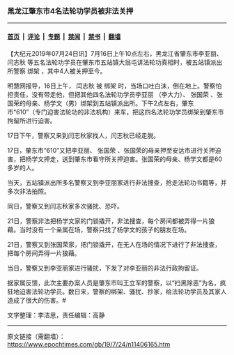 ### 黑龙江肇东市4名法轮功学员被非法关押

---

#### [首页](../../../..?n11406165) &nbsp;|&nbsp; [评论](../../../../../epoch-comment?n11406165) &nbsp;|&nbsp; [专题](../../../../../epoch-special?n11406165) &nbsp;|&nbsp; [禁闻](../../../../../epoch-news?n11406165) &nbsp;|&nbsp; [禁书](../../../../../books?n11406165) &nbsp;|&nbsp; [翻墙](https://github.com/gfw-breaker/nogfw/blob/master/README.md?n11406165)


<div class="post_content" id="artbody" itemprop="articleBody">
 <!-- article content begin -->
 <p>
  【大纪元2019年07月24日讯】7月16日上午10点左右，黑龙江省肇东市李亚丽、
  <ok href="https://www.epochtimes.com/gb/tag/%E9%97%AB%E5%BF%97%E7%A7%8B.html">
   闫志秋
  </ok>
  等五名法轮功学员在肇东市五站镇大翁屯讲法轮功真相时，被五站镇派出所警察
  <ok href="https://www.epochtimes.com/gb/tag/%E7%BB%91%E6%9E%B6.html">
   绑架
  </ok>
  ，其中4人被关押至今。
 </p>
 <p>
  明慧网报导，16日上午，
  <ok href="https://www.epochtimes.com/gb/tag/%E9%97%AB%E5%BF%97%E7%A7%8B.html">
   闫志秋
  </ok>
  被
  <ok href="https://www.epochtimes.com/gb/tag/%E7%BB%91%E6%9E%B6.html">
   绑架
  </ok>
  时，当场口吐白沫，倒在地上。警察怕担责任，没有带走他，但把其他四名法轮功学员李亚丽 （李大力）、
  <ok href="https://www.epochtimes.com/gb/tag/%E5%BC%A0%E5%9B%BD%E8%8D%A3.html">
   张国荣
  </ok>
  、张国荣的母亲、杨学文（男）绑架到五站镇派出所。下午2点左右，肇东市“610”（专门迫害法轮功的非法机构）来车，把这四名法轮功学员绑架到肇东市拘留所进行迫害。
 </p>
 <p>
  17日下午，警察又来到闫志秋家找人，闫志秋已经走脱。
 </p>
 <p>
  17日，肇东市“610”又把李亚丽、
  <ok href="https://www.epochtimes.com/gb/tag/%E5%BC%A0%E5%9B%BD%E8%8D%A3.html">
   张国荣
  </ok>
  、张国荣的母亲押至安达市进行关押迫害，把杨学文押走，送到肇东市看守所关押迫害。张国荣的母亲、杨学文都是60多岁的人。
 </p>
 <p>
  当天，五站镇派出所多名警察又到李亚丽家进行非法搜查，抢走法轮功书籍等，并多次非法拍照。
 </p>
 <p>
  同日，警察又到闫志秋家多次骚扰、恐吓。
 </p>
 <p>
  21日，警察非法把杨学文家的门锁撬开，非法搜查，每个房间都被弄得一片狼藉。当时没有一个亲属在场，警察只找了杨学文的孩子的朋友在场。
 </p>
 <p>
  21日，警察又到张国荣家，把门锁撬开，在无人在场的情况下进行了非法搜查，把每个房间弄得一片狼藉。
 </p>
 <p>
  当日，警察又到李亚丽家进行骚扰，下发了对李亚丽的非法行政拘留证。
 </p>
 <p>
  据家属反馈，此次主要办案人员是肇东市叫王立军的警察，以“扫黑除恶”为名，疯狂地迫害法轮功学员。数日来，警察的绑架、骚扰、抄家，给法轮功学员及其家人造成了很大的伤害。#
 </p>
 <p>
  文字整理：李洁思，责任编辑：高静
 </p>
 <!-- article content end -->
 <div id="below_article_ad">
 </div>
</div>


---

原文链接（需翻墙）：https://www.epochtimes.com/gb/19/7/24/n11406165.htm